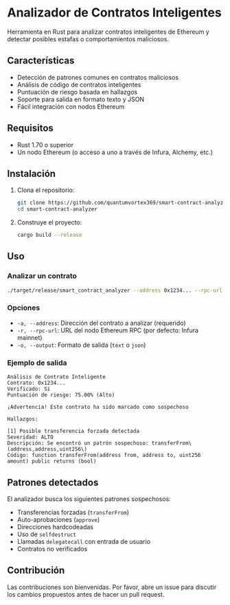 # Analizador de Contratos Inteligentes

Herramienta en Rust para analizar contratos inteligentes de Ethereum y detectar posibles estafas o comportamientos maliciosos.

## Características

- Detección de patrones comunes en contratos maliciosos
- Análisis de código de contratos inteligentes
- Puntuación de riesgo basada en hallazgos
- Soporte para salida en formato texto y JSON
- Fácil integración con nodos Ethereum

## Requisitos

- Rust 1.70 o superior
- Un nodo Ethereum (o acceso a uno a través de Infura, Alchemy, etc.)

## Instalación

1. Clona el repositorio:
   ```bash
   git clone https://github.com/quantumvortex369/smart-contract-analyzer.git
   cd smart-contract-analyzer
   ```

2. Construye el proyecto:
   ```bash
   cargo build --release
   ```

## Uso

### Analizar un contrato

```bash
./target/release/smart_contract_analyzer --address 0x1234... --rpc-url TU_URL_RPC
```

### Opciones

- `-a, --address`: Dirección del contrato a analizar (requerido)
- `-r, --rpc-url`: URL del nodo Ethereum RPC (por defecto: Infura mainnet)
- `-o, --output`: Formato de salida (`text` o `json`)

### Ejemplo de salida

```
Análisis de Contrato Inteligente
Contrato: 0x1234...
Verificado: Sí
Puntuación de riesgo: 75.00% (Alto)

¡Advertencia! Este contrato ha sido marcado como sospechoso

Hallazgos:

[1] Posible transferencia forzada detectada
Severidad: ALTO
Descripción: Se encontró un patrón sospechoso: transferFrom\(address,address,uint256\)
Código: function transferFrom(address from, address to, uint256 amount) public returns (bool)
```

## Patrones detectados

El analizador busca los siguientes patrones sospechosos:

- Transferencias forzadas (`transferFrom`)
- Auto-aprobaciones (`approve`)
- Direcciones hardcodeadas
- Uso de `selfdestruct`
- Llamadas `delegatecall` con entrada de usuario
- Contratos no verificados

## Contribución

Las contribuciones son bienvenidas. Por favor, abre un issue para discutir los cambios propuestos antes de hacer un pull request.
